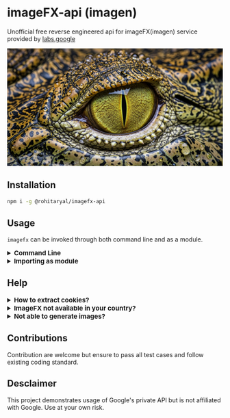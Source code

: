 # imageFX-api (imagen)
Unofficial free reverse engineered api for imageFX(imagen) service provided by [labs.google](https://labs.google)

![Banner](https://raw.githubusercontent.com/rohitaryal/imageFX-api/refs/heads/main/assets/banner.png)

## Installation
```bash
npm i -g @rohitaryal/imagefx-api
```

## Usage
`imagefx` can be invoked through both command line and as a module.
<details>
<summary style="font-weight: bold;font-size:15px;">Command Line</summary>

Make sure you have:
1. Installed `imagefx` globally ([How to install?](#installation))
2. Obtained your google account cookies ([How to get cookies?](#help))
3. Set env variable `GOOGLE_COOKIE` containing your cookie
    ```bash
    export GOOGLE_COOKIE="__YOUR__COOKIE__HERE__"
    ```

#### Basic Usages:
- Generating image with prompt

    ```bash
    # saves generated image at current directory
    imagefx generate --prompt "A bad friend" --cookie $GOOGLE_COOKIE
    ```
- Selecting a specific model
    ```bash
    # please refer to --help for listing all models
    imagefx generate --prompt "An evil company" --model "IMAGEN_3_5" --cookie $GOOGLE_COOKIE
    ```
- Selecting a specific aspect ratio
    ```bash
    # please refer to --help for listing all aspect ratio
    imagefx generate --prompt "Reptillian CEO" --size "PORTRAIT" --cookie $GOOGLE_COOKIE
    ```
- Saving to specific destination
    ```bash
    # it will automatically create non-existing directory if possible
    imagefx generate --prompt "Netflix but with less fees" --dir ~/Pictures --cookie $GOOGLE_COOKIE
    ```
- You can also save image using its media id.
    ```bash
    imagefx fetch "__MEDIA__ID__HERE__" --cookie $GOOGLE_COOKIE
    ```
Full generation help:
```text
imagefx generate <options>

Options:
      --version     Show version number
  -h, --help        Show help
  -p, --prompt      Textual description of image to be generated
  -m, --model       Model to be used for image generation
  -n, --count       Number of images to generate
      --size, --sz  Aspect ratio of image to be generated
  -s, --seed        Seed value for image to be generated
  -r, --retry       Number of retries if in case fetch fails
  -d, --dir         Directory to save generated images
  -c, --cookie      Google account cookie
```

Full fetching help:
```text
imagefx fetch <mediaId>

Positionals:
  mediaId  Unique ID of generated image

Options:
      --version  Show version number
  -h, --help     Show help
  -d, --dir      Directory to save generated images
  -c, --cookie   Google account cookie
```
</details>

<details>
<summary style="font-weight: bold;font-size:15px;">Importing as module</summary>

- Basic image generation

    ```typescript
    import { ImageFX } from "@rohitaryal/imagefx-api";

    const fx = new ImageFX(process.env.GOOGLE_COOKIE);

    // Generate images
    const generatedImage = await fx.generateImage("A big black cockroach");

    // Iterate over multiple images and save
    generatedImage.forEach(image => {
        const savedPath = image.save(".cache/");
            console.log("[+] Image saved at: " + savedPath);
    });
    ```
- More descriptive prompt
    ```typescript
    const fx = new ImageFX(GOOGLE_COOKIE);

    const prompt = new Prompt({
        seed: 0,
        numberOfImages: 4,
        prompt: "A green spongebob",
        generationModel: "IMAGEN_3_5",
        aspectRatio: "IMAGE_ASPECT_RATIO_SQUARE",
    });

    // Generate images
    const generatedImage = await fx.generateImage(prompt);

    // Iterate over generated images and save
    generatedImage.forEach(image => {
        const savedPath = image.save(".cache/");
        console.log("[+] Image saved at: " + savedPath);
    });
    ```

More examples are at: [/examples](https://github.com/rohitaryal/imageFX-api/tree/main/examples)
</details>

## Help
<details>
<summary style="font-weight: bold;font-size:15px;">How to extract cookies?</summary>

#### Easy way:
1. Install [Cookie Editor](https://github.com/Moustachauve/cookie-editor) extension in your browser.
2. Open [labs.google](https://labs.google/fx/tools/image-fx), make sure you are logged in
3. Click on <kbd>Cookie Editor</kbd> icon from Extensions section.
4. Click on <kbd>Export</kbd> -> <kbd>Header String</kbd>

#### Manual way:
1. Open [labs.google](https://labs.google/fx/tools/image-fx), make sure you are logged in
2. Press <kbd>CTRL</kbd> + <kbd>SHIFT</kbd> + <kbd>I</kbd> to open console
3. Click on <kbd>Network</kbd> tab at top of console
4. Press <kbd>CTRL</kbd> + <kbd>L</kbd> to clear network logs
5. Click <kbd>CTRL</kbd> + <kbd>R</kbd> to refresh page
6. Click on `image-fx` which should be at top
7. Goto <kbd>Request Headers</kbd> section and copy all the content of <kbd>Cookie</kbd>

</details>

<details>
<summary style="font-weight: bold;font-size:15px;">ImageFX not available in your country?</summary>

1. Install a free VPN (Windscribe, Proton, etc)
2. Open [labs.google](https://labs.google/fx/tools/image-fx) and login
3. From here follow the "How to extract cookie?" in [HELP](#help) section (above).
4. Once you have obtained this cookie, you don't need VPN anymore.
</details>

<details>
<summary style="font-weight: bold;font-size:15px;">Not able to generate images?</summary>

Create an issue [here](https://github.com/rohitaryal/imageFX-api/issues). Make sure the pasted logs don't contain cookie or tokens.
</details>

## Contributions
Contribution are welcome but ensure to pass all test cases and follow existing coding standard.

## Desclaimer
This project demonstrates usage of Google's private API but is not affiliated with Google. Use at your own risk.